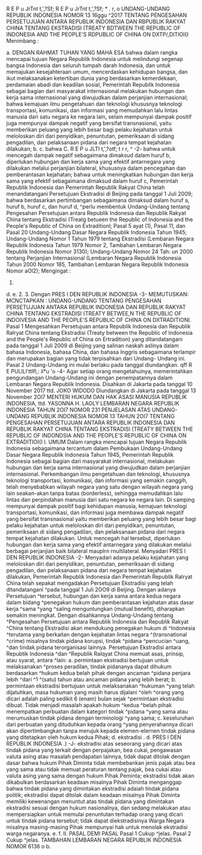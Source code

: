  R E P u JrTnt t,',?Sf; R E P u JrTnt t,',?Sf; * . r, o UNDANG-UNDANG REPUBLIK INDONESIA NOMOR 13 16ggu ^2017 TENTANG PENGESAHAN PERSETUJUAN ANTARA REPUBLIK INDONESIA DAN RBPUBLIK RAKYAT CHINA TENTANG EKSTRADISI (TREATY BDTWEEN THE REPUBLIC OF INDONESIA AND THE PEOPLE'S RDPUBLIC OF CHINA ON DXTP/,DITIOI{I
Menimbang :

a.
DENGAN RAHMAT TUHAN YANG MAHA ESA bahwa dalam rangka mencapai tujuan Negara Republik Indonesia untuk melindungi segenap bangsa Indonesia dan seluruh tumpah darah Indonesia, dan untuk memajukan kesejahteraan umum, mencerdaskan kehidupan bangsa, dan ikut melaksanakan ketertiban dunia yang berdasarkan kemerdekaan, perdamaian abadi dan keadilan sosial, Pemerintah Republik Indonesia sebagai bagian dari masyarakat internasional melakukan hubungan dan kerja sama internasional yang diwujudkan dalam perjanjian internasional; bahwa kemajuan ilmu pengetahuan dan teknologi khususnya teknologi transportasi, komunikasi, dan informasi yang memudahkan lalu lintas manusia dari satu negara ke negara lain, selain mempunyai dampak positif juga mempunyai dampak negatif yang bersifat transnasional, yaitu memberikan peluang yang lebih besar bagi pelaku kejahatan untuk meloloskan diri dari penyidikan, penuntutan, pemeriksaan di sidang pengadilan, dan pelaksanaan pidana dari negara tempat kejahatan dilakukan;
b.
c. bahwa C. R E P u JLTI t,',?otf; t r r, ^ -2- bahwa untuk mencegah dampak negatif sebagaimana dimaksud dalam huruf b, diperlukan hubungan dan kerja sama yang efektif antarnegara yang dilakukan melalui perjanjian bilateral, khususnya dalam pencegahan dan pemberantasan kejahatan; bahwa untuk meningkatkan hubungan dan kerja sama yang efektif sebagaimana dimaksud dalam huruf c, Pemerintah Republik Indonesia dan Pemerintah Republik Rakyat China telah menandatangani Persetujuan Ekstradisi di Beijing pada tanggal 1 Juli 2009; bahwa berdasarkan pertimbangan sebagaimana dimaksud dalam huruf a, huruf b, huruf c, dan huruf d, ^perlu membentuk Undang-Undang tentang Pengesahan Persetujuan antara Republik Indonesia dan Republik Rakyat China tentang Ekstradisi (Treatg betueen the Republic of Indonesia and the People's Republic of China on Extraditionl; Pasal 5 ayat (1), Pasal 11, dan Pasal 20 Undang-Undang Dasar Negara Republik Indonesia Tahun 1945; Undang-Undang Nomor 1 Tahun 1979 tentang Ekstradisi (Lembaran Negara Republik Indonesia Tahun 1979 Nomor 2, Tambahan Lembaran Negara Republik Indonesia Nomor 3130); Undang-Undang Nomor 24 Tah: un 2000 tentang Perjanjian Internasional (Lembaran Negara Republik Indonesia Tahun 2000 Nomor 185, Tambahan Lembaran Negara Republik Indonesia Nomor aOl2);
Mengingat :

1.
d.
e.
2.
3. Dengan PRES I DEN REPUBLIK INDONESIA -3-
MEMUTUSKAN:
 MCNCTAPKAN : UNDANG-UNDANG TENTANG PENGESAHAN PERSETUJUAN ANTARA REPUBLIK INDONESIA DAN REPUBLIK RAKYAT CHINA TENTANG EKSTRADISI (TREATY BETWEE,N THE REPUBLIC OF INDOIVESIA AND THE PEOPLE'S REPUBLIC OF CHINA ON DXTRADITIONI.
Pasal 1
Mengesahkan Persetujuan antara Republik Indonesia dan Republik Ralryat China tentang Ekstradisi (Treaty between the Republic of Indonesia and the People's Republic of China on Ertradition) yang ditandatangani pada tanggal 1 Juli 2009 di Beijing yang salinan naskah aslinya dalam bahasa Indonesia, bahasa China, dan bahasa Inggris sebagaimana terlampir dan merupakan bagian yang tidak terpisahkan dari Undang- Undang ini.
Pasal 2
Undang-Undang ini mulai berlaku pada tanggal diundangkan. qff R E PULlLl'ttlfl,: il*u 'o -4-
Agar setiap orang mengetahuinya, memerintahkan pengundangan Undang-Undang ini dengan penempatannya dalam Lembaran Negara Republik Indonesia. Disahkan di Jakarta pada tanggal 10 November 2017 ttd. JOKO WIDODO Diundangkan di Jakarta pada tanggal 13 November 2Ol7 MENTERI HUKUM DAN HAK ASASI MANUSIA REPUBLIK INDONESIA, ttd. YASONNA H. LAOLY LEMBARAN NEGARA REPUBLIK INDONESIA TAHUN 2OI7 NOMOR 231 PENJELASAN ATAS UNDANG-UNDANG REPUBLIK INDONESIA NOMOR 13 TAHUN 2OI7 TENTANG PENGESAHAN PERSETUJUAN ANTARA REPUBLIK INDONESIA DAN REPUBLIK RAKYAT CHINA TENTANG EKSTRADISI (TREATY BETWEEN THE REPUBLIC OF INDONDSIA AND THE PEOPLE'S REPUBLIC OF CHINA ON EXTRADITIOI{I I. UMUM Dalam rangka mencapai tujuan Negara Republik Indonesia sebagaimana tercantum dalam Pembukaan Undang-Undang Dasar Negara Republik Indonesia Tahun 1945, Pemerintah Republik Indonesia sebagai bagian dari masyarakat internasional, melakukan hubungan dan kerja sama internasional yang diwujudkan dalam perjanjian internasional. Perkembangan ilmu pengetahuan dan teknologi, khususnya teknologi transportasi, komunikasi, dan informasi yang semakin canggih, telah menyebabkan wilayah negara yang satu dengan wilayah negara yang lain seakan-akan tanpa batas (borderless), sehingga memudahkan Ialu Iintas dan perpindahan manusia dari satu negara ke negara lain. Di samping mempunyai dampak positif bagi kehidupan manusia, kemajuan teknologi transportasi, komunikasi, dan informasi juga membawa dampak negatif yang bersifat transnasional yaitu memberikan peluang yang lebih besar bagi pelaku kejahatan untuk meloloskan diri dari penyidikan, penuntutan, pemeriksaan di sidang pengadilan, dan pelaksanaan pidana dari negara tempat kejahatan dilakukan. Untuk mencegah hal tersebut, diperlukan hubungan dan kerja sama yang efektif antarnegara yang dilakukan melalui berbagai perjanjian baik bilateral mauplrn rnultilateral. Menyadari PRES I DEN REPUBLIK INDONESIA -2- Menyadari adanya pelaku kejahatan yang meloloskan diri dari penyidikan, penuntutan, pemeriksaan di sidang pengadilan, dan pelaksanaan pidana dari negara tempat kejahatan dilakukan, Pemerintah Republik Indonesia dan Pemerintah Republik Ralryat China telah sepakat mengadakan Persetujuan Ekstradisi yang telah ditandatangani ^pada tanggal 1 Juli 2OO9 di Beijing. Dengan adanya Persetujuan ^tersebut, hubungan dan kerja sama antara kedua negara dalam bidang ^penegakan hukum dan pemberantasan kejahatan atas dasar kerja ^sama ^yang ^saling menguntungkan (mutual benefit), diharapkan semakin meningkat. Dengan disahkannya Undang-Undang tentang ^Pengesahan Persetujuan antara Republik Indonesia dan Republik Rakyat ^China tentang Ekstradisi akan mendukung penegakan hukum di ^Indonesia ^terutama yang berkaitan dengan kejahatan lintas negara ^(transnational ^crime) misalnya tindak pidana korupsi, tindak ^pidana ^pencucian ^uang, ^dan tindak pidana terorganisasi lainnya. Persetujuan Ekstradisi antara Repubtik Indonesia ^dan ^Republik Ralqyat China memuat asas, prinsip, atau syarat, antara ^lain:
a. permintaan ekstradisi bertujuan untuk melaksanakan ^proses peradilan, tindak pidananya dapat dihukum berdasarkan ^hukum kedua belah pihak dengan ancaman ^pidana penjara lebih ^dari ^1 ^(satu) tahun atau ancaman pidana yang lebih berat;
b. permintaan ekstradisi bertujuan untuk melaksanakan ^hukuman ^yang telah dijatuhkan, masa hukuman yang masih harus dijalani ^oleh ^orang yang dicari adalah paling sedikit 6 (enam) bulan sejak ^permintaan ekstradisi dibuat. Tidak menjadi masalah apakah hukum ^kedua ^belah pihak menempatkan perbuatan dalam kategori tindak ^pidana ^yang sama atau merumuskan tindak pidana dengan terminologi ^yang sama;
c. keseluruhan dari perbuatan yang dituduhkan kepada orang ^yang penyerahannya dicari akan dipertimbangkan tanpa merujuk kepada elemen-elernen tindak pidana yang ditetapkan oleh hukum kedua Pihak;
d. ekstradisi .
d. PRES I DEN REPUBLIK INDONESIA .) -J- ekstradisi atas seseorang yang dicari atas tindak pidana yang terkait dengan perpajakan, bea cukai, pengawasan valuta asing atau masalah pendapatan lainnya, tidak dapat ditolak dengan dasar bahwa hukum Pihak Diminta tidak membebankan jenis pajak atau bea yang sama atau tidak memuat peraturan tentang pajak, bea cukai atau valuta asing yang sama dengan hukum Pihak Peminta; ekstradisi tidak akan dikabulkan berdasarkan keadaan misalnya Pihak Diminta menganggap bahwa tindak pidana yang dimintakan ekstradisi adaiah tindak pidana politik; ekstradisi dapat ditolak dalam keadaan misalnya Pihak Diminta memiliki kewenangan menuntut atas tindak pidana yang dimintakan ekstradisi sesuai dengan hukum nasionalnya, dan sedang melakukan atau mempersiapkan untuk memulai penuntutan terhadap orang yang dicari untuk tindak pidana tersebut; tidak dapat diekstradisinya Warga Negara misalnya masing-masing Pihak mempunyai hak untuk menolak ekstradisi warga negaranya.
e.
f. II. PASAL DEMI PASAL
Pasal 1
Cukup ^jelas.
Pasal 2
Cukup ^jelas. TAMBAHAN LEMBARAN NEGARA REPUBLIK INDONESIA NOMOR 6136 o b.